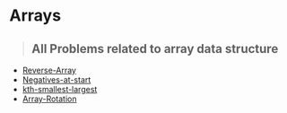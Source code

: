 # Arrays
>## All Problems related to array data structure
* [Reverse-Array](https://github.com/ColonelAVP/Problem-Solving-/blob/master/Data-structures/Arrays/Reverse_Array.py) 
* [Negatives-at-start](https://github.com/ColonelAVP/Problem-Solving-/blob/master/Data-structures/Arrays/Negatives_at_Start.py) 
* [kth-smallest-largest](https://github.com/ColonelAVP/Problem-Solving-/blob/master/Data-structures/Arrays/Kth_Smallest_largest.py)
* [Array-Rotation](https://github.com/ColonelAVP/Problem-Solving-/blob/master/Data-structures/Arrays/ArrayRotation_reverse.py)
